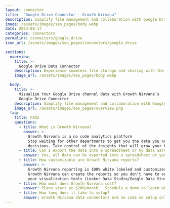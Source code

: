 ```yaml
---
layout: connector
title:  "Google Drive Connector - Growth Nirvana"
description: Simplify file management and collaboration with Google Drive. Store, organize, and access files easily, collaborate in real-time, and enhance productivity
image: /assets/images/seo_pages/body.webp
date: 2023-08-17
categories: connectors
permalink: connectors/google_drive
icon_url: /assets/images/seo_pages/connectors/google_drive

sections:
  overview:
    title: >-
      Google Drive Data Connector
    description: Experience seamless file storage and sharing with the Google Drive connector. Easily store, organize, and access your files from anywhere, on any device. Collaborate with team members in real-time, share files securely, and streamline your workflow with Google Drive.
    image_url: /assets/images/seo_pages/body.webp

  body:
    title: >-
      Visualize Your Google Drive channel data with Growth Nirvana's
      Google Drive Connector
    description: Simplify file management and collaboration with Google Drive. Store, organize, and access files easily, collaborate in real-time, and enhance productivity
    image_url: /assets/images/seo_pages/overview.png
  faq:
    title: FAQs
    questions:
      - title: What is Growth Nirvana?
        answer: >-
          Growth Nirvana is a no code analytics platform 
          Stop waiting for other departments to get you the data you need to make critical business 
          decisions. Take control of the insights that will grow your business.
      - title: Can I export the data into a spreadsheet or my data warehouse?
        answer: Yes, all data can be exported into a spreadsheet or your data warehouse (Google BigQuery, AWS, Snowflake, Azure, etc)
      - title: How customizable are Growth Nirvana reports?
        answer: >-
          Growth Nirvana reporting is 100% white labeled and customized to your specifications.
          Growth Nirvana can create the reports so you don’t have to or you can connect
          your visualization tools (Looker Data Studio/Google Data Studio, Tableau, PowerBI, etc) to Growth Nirvana.
      - title: How much does Growth Nirvana cost?
        answer: Plans start at $200/month.  Schedule a demo to learn what plan is best for you.
      - title: How long does it take to setup?
        answer: Growth Nirvana data connectors are no code so setup only requires a few clicks.
---
```

